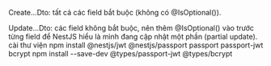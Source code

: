 Create...Dto: tất cả các field bắt buộc (không có @IsOptional()).

Update...Dto: các field không bắt buộc, nên thêm @IsOptional() vào trước từng field để NestJS hiểu là mình đang cập nhật một phần (partial update).
cài thư viện 
npm install @nestjs/jwt @nestjs/passport passport passport-jwt bcrypt
npm install --save-dev @types/passport-jwt @types/bcrypt

